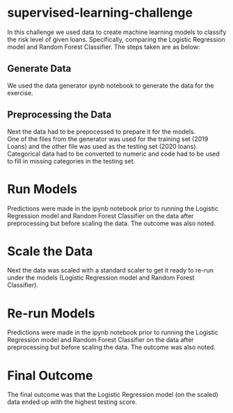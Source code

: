 # supervised-learning-challenge

In this challenge we used data to create machine learning models to classify the risk level of given loans. Specifically, comparing the Logistic Regression model and Random Forest Classifier.  The steps taken are as below:

## Generate Data
We used the data generator ipynb notebook to generate the data for the exercise.

## Preprocessing the Data
Next the data had to be prepocessed to prepare it for the models.  
One of the files from the generator was used for the training set (2019 Loans) and the other file was used as the testing set (2020 loans).  
Categorical data had to be converted to numeric and code had to be used to fill in missing categories in the testing set. 

# Run Models
Predictions were made in the ipynb notebook prior to running the Logistic Regression model and Random Forest Classifier on the data after preprocessing but before scaling the data.  The outcome was also noted.

# Scale the Data
Next the data was scaled with a standard scaler to get it ready to re-run under the models (Logistic Regression model and Random Forest Classifier).

# Re-run Models
Predictions were made in the ipynb notebook prior to running the Logistic Regression model and Random Forest Classifier on the data after preprocessing but before scaling the data.  The outcome was also noted.

# Final Outcome
The final outcome was that the Logistic Regression model (on the scaled) data ended up with the highest testing score.
